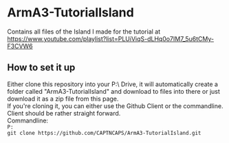# ArmA3-TutorialIsland
Contains all files of the Island I made for the tutorial at https://www.youtube.com/playlist?list=PLUiViqS-dLHq0o7IM7_5u6tCMy-F3CVW6 

## How to set it up
Either clone this repository into your P:\ Drive, it will automatically create a folder called "ArmA3-TutorialIsland" and download to files into there or just download it as a zip file from this page.   
If you're cloning it, you can either use the Github Client or the commandline.  
Client should be rather straight forward.  
Commandline:  
`P:`   
`git clone https://github.com/CAPTNCAPS/ArmA3-TutorialIsland.git`
